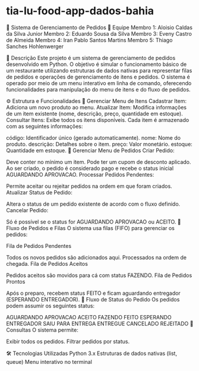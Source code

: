 # tia-lu-food-app-dados-bahia

🍔 Sistema de Gerenciamento de Pedidos
👥 Equipe
Membro 1: Aloisio Caldas da Silva Junior
Membro 2: Eduardo Sousa da Silva
Membro 3: Eveny Castro de Almeida
Membro 4: Iran Pablo Santos Martins
Membro 5: Thiago Sanches Hohlenwerger

📖 Descrição
Este projeto é um sistema de gerenciamento de pedidos desenvolvido em Python.
O objetivo é simular o funcionamento básico de um restaurante utilizando estruturas de dados nativas para representar filas de pedidos e operações de gerenciamento de itens e pedidos.
O sistema é operado por meio de um menu interativo em linha de comando, oferecendo funcionalidades para manipulação do menu de itens e do fluxo de pedidos.

⚙️ Estrutura e Funcionalidades
🔹 Gerenciar Menu de Itens
Cadastrar Item: Adiciona um novo produto ao menu.
Atualizar Item: Modifica informações de um item existente (nome, descrição, preço, quantidade em estoque).
Consultar Itens: Exibe todos os itens disponíveis.
Cada item é armazenado com as seguintes informações:

código: Identificador único (gerado automaticamente).
nome: Nome do produto.
descrição: Detalhes sobre o item.
preço: Valor monetário.
estoque: Quantidade em estoque.
🔹 Gerenciar Menu de Pedidos
Criar Pedido:

Deve conter no mínimo um item.
Pode ter um cupom de desconto aplicado.
Ao ser criado, o pedido é considerado pago e recebe o status inicial AGUARDANDO APROVACAO.
Processar Pedidos Pendentes:

Permite aceitar ou rejeitar pedidos na ordem em que foram criados.
Atualizar Status de Pedido:

Altera o status de um pedido existente de acordo com o fluxo definido.
Cancelar Pedido:

Só é possível se o status for AGUARDANDO APROVACAO ou ACEITO.
🔹 Fluxo de Pedidos e Filas
O sistema usa filas (FIFO) para gerenciar os pedidos:

Fila de Pedidos Pendentes

Todos os novos pedidos são adicionados aqui.
Processados na ordem de chegada.
Fila de Pedidos Aceitos

Pedidos aceitos são movidos para cá com status FAZENDO.
Fila de Pedidos Prontos

Após o preparo, recebem status FEITO e ficam aguardando entregador (ESPERANDO ENTREGADOR).
🔹 Fluxo de Status do Pedido
Os pedidos podem assumir os seguintes status:

AGUARDANDO APROVACAO
ACEITO
FAZENDO
FEITO
ESPERANDO ENTREGADOR
SAIU PARA ENTREGA
ENTREGUE
CANCELADO
REJEITADO
🔹 Consultas
O sistema permite:

Exibir todos os pedidos.
Filtrar pedidos por status.

🛠️ Tecnologias Utilizadas
Python 3.x
Estruturas de dados nativas (list, queue)
Menu interativo no terminal
